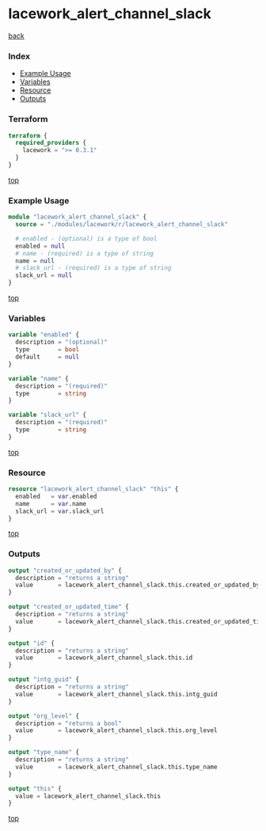 # lacework_alert_channel_slack

[back](../lacework.md)

### Index

- [Example Usage](#example-usage)
- [Variables](#variables)
- [Resource](#resource)
- [Outputs](#outputs)

### Terraform

```terraform
terraform {
  required_providers {
    lacework = ">= 0.3.1"
  }
}
```

[top](#index)

### Example Usage

```terraform
module "lacework_alert_channel_slack" {
  source = "./modules/lacework/r/lacework_alert_channel_slack"

  # enabled - (optional) is a type of bool
  enabled = null
  # name - (required) is a type of string
  name = null
  # slack_url - (required) is a type of string
  slack_url = null
}
```

[top](#index)

### Variables

```terraform
variable "enabled" {
  description = "(optional)"
  type        = bool
  default     = null
}

variable "name" {
  description = "(required)"
  type        = string
}

variable "slack_url" {
  description = "(required)"
  type        = string
}
```

[top](#index)

### Resource

```terraform
resource "lacework_alert_channel_slack" "this" {
  enabled   = var.enabled
  name      = var.name
  slack_url = var.slack_url
}
```

[top](#index)

### Outputs

```terraform
output "created_or_updated_by" {
  description = "returns a string"
  value       = lacework_alert_channel_slack.this.created_or_updated_by
}

output "created_or_updated_time" {
  description = "returns a string"
  value       = lacework_alert_channel_slack.this.created_or_updated_time
}

output "id" {
  description = "returns a string"
  value       = lacework_alert_channel_slack.this.id
}

output "intg_guid" {
  description = "returns a string"
  value       = lacework_alert_channel_slack.this.intg_guid
}

output "org_level" {
  description = "returns a bool"
  value       = lacework_alert_channel_slack.this.org_level
}

output "type_name" {
  description = "returns a string"
  value       = lacework_alert_channel_slack.this.type_name
}

output "this" {
  value = lacework_alert_channel_slack.this
}
```

[top](#index)